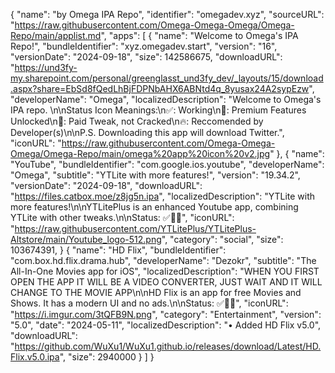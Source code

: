 {
  "name": "by Omega IPA Repo",
  "identifier": "omegadev.xyz",
  "sourceURL": "https://raw.githubusercontent.com/Omega-Omega-Omega/Omega-Repo/main/applist.md",
  "apps": [
    {
      "name": "Welcome to Omega's IPA Repo!",
      "bundleIdentifier": "xyz.omegadev.start",
      "version": "16",
      "versionDate": "2024-09-18",
      "size": 142586675,
      "downloadURL": "https://und3fy-my.sharepoint.com/personal/greenglasst_und3fy_dev/_layouts/15/download.aspx?share=EbSd8fQedLhBjFDPNbAHX6ABNtd4q_8yusax24A2sypEzw",
      "developerName": "Omega",
      "localizedDescription": "Welcome to Omega's IPA repo. \n\nStatus Icon Meanings:\n✅: Working\n🌟: Premium Features Unlocked\n💸: Paid Tweak, not Cracked\n🔥: Reccomended by Developer(s)\n\nP.S. Downloading this app will download Twitter.",
      "iconURL": "https://raw.githubusercontent.com/Omega-Omega-Omega/Omega-Repo/main/omega%20app%20icon%20v2.jpg"
  },
  {
      "name": "YouTube",
      "bundleIdentifier": "com.google.ios.youtube",
      "developerName": "Omega",
      "subtitle": "YTLite with more features!",
      "version": "19.34.2",
      "versionDate": "2024-09-18",
      "downloadURL": "https://files.catbox.moe/z8jg5n.ipa",
      "localizedDescription": "YTLite with more features!\n\nYTLitePlus is an enhanced Youtube app, combining YTLite with other tweaks.\n\nStatus: ✅🌟🔥",
      "iconURL": "https://raw.githubusercontent.com/YTLitePlus/YTLitePlus-Altstore/main/Youtube_logo-512.png",
      "category": "social",
      "size": 103674391,
    }
    {
      "name": "HD Flix",
      "bundleIdentifier": "com.box.hd.flix.drama.hub",
      "developerName": "Dezokr",
      "subtitle": "The All-In-One Movies app for iOS",
      "localizedDescription": "WHEN YOU FIRST OPEN THE APP IT WILL BE A VIDEO CONVERTER, JUST WAIT AND IT WILL CHANGE TO THE MOVIE APP\n\nHD Flix is an app for free Movies and Shows. It has a modern UI and no ads.\n\nStatus: ✅🌟🔥",
      "iconURL": "https://i.imgur.com/3tQFB9N.png",
      "category": "Entertainment",
          "version": "5.0",
          "date": "2024-05-11",
          "localizedDescription": "• Added HD Flix v5.0",
          "downloadURL": "https://github.com/WuXu1/WuXu1.github.io/releases/download/Latest/HD.Flix.v5.0.ipa",
          "size": 2940000
    }
  ]
}
